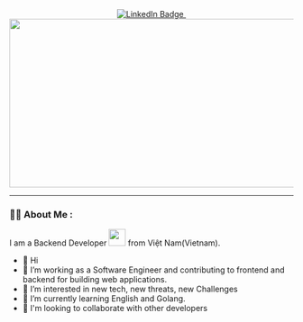 <div id="header" align="center">
    <div id="badges">
        <a href="https://www.linkedin.com/in/%C4%91%C6%B0%C6%A1ng-b%C3%B9i-a97a8123a/">
            <img src="https://img.shields.io/badge/LinkedIn-blue?style=for-the-badge&logo=linkedin&logoColor=white" alt="LinkedIn Badge"/>
        </a>
        <a href="https://github.com/hoai10it">
            <img src="https://komarev.com/ghpvc/?username=hoai10it&style=flat-square&color=blue" alt=""/>
        </a>
    </div>
</div>

<div align="center">
  <img src="https://media.giphy.com/media/dWesBcTLavkZuG35MI/giphy.gif" width="600" height="300"/>
</div>

---

### 👨‍💻 About Me :
I am a Backend Developer <img src="https://media.giphy.com/media/WUlplcMpOCEmTGBtBW/giphy.gif" width="30"> from Việt Nam(Vietnam).
- 👋 Hi
- :telescope: I’m working as a Software Engineer and contributing to frontend and backend for building web applications.
- 👀 I’m interested in new tech, new threats, new Challenges
- 🌱 I’m currently learning English and Golang.
- 💞️ I'm looking to collaborate with other developers
